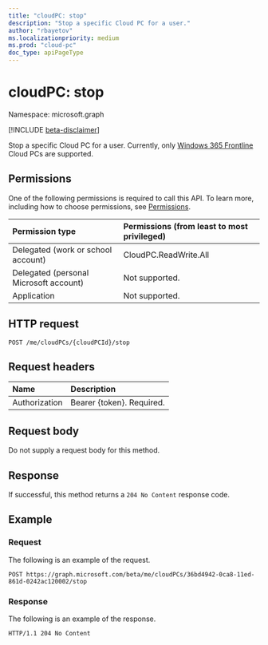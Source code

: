 ```yaml
---
title: "cloudPC: stop"
description: "Stop a specific Cloud PC for a user."
author: "rbayetov"
ms.localizationpriority: medium
ms.prod: "cloud-pc"
doc_type: apiPageType
---
```


# cloudPC: stop

Namespace: microsoft.graph

[!INCLUDE [beta-disclaimer](../../includes/beta-disclaimer.md)]

Stop a specific Cloud PC for a user. Currently, only [Windows 365 Frontline](https://www.microsoft.com/en/windows-365/frontline) Cloud PCs are supported.

## Permissions

One of the following permissions is required to call this API. To learn more, including how to choose permissions, see [Permissions](/graph/permissions-reference).

|Permission type|Permissions (from least to most privileged)|
|:---|:---|
|Delegated (work or school account)|CloudPC.ReadWrite.All|
|Delegated (personal Microsoft account)|Not supported.|
|Application|Not supported.|

## HTTP request

<!-- {
  "blockType": "ignored"
}
-->

```http
POST /me/cloudPCs/{cloudPCId}/stop
```

## Request headers

|Name|Description|
|:---|:---|
|Authorization|Bearer {token}. Required.|

## Request body

Do not supply a request body for this method.

## Response

If successful, this method returns a `204 No Content` response code.

## Example

### Request

The following is an example of the request.

<!-- {
  "blockType": "request",
  "name": "user_stop_cloudpc"
}
-->

``` http
POST https://graph.microsoft.com/beta/me/cloudPCs/36bd4942-0ca8-11ed-861d-0242ac120002/stop
```

### Response

The following is an example of the response.

<!-- {
  "blockType": "response",
  "truncated": true
}
-->

``` http
HTTP/1.1 204 No Content
```
